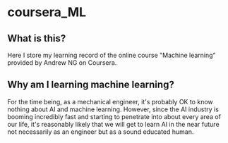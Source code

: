 # coursera_ML

## What is this?

Here I store my learning record of the online course "Machine learning" provided by Andrew NG on 
Coursera.

## Why am I learning machine learning?

For the time being, as a mechanical engineer, it's probably OK to know nothing about AI and machine 
learning. However, since the AI industry is booming incredibly fast and starting to penetrate into 
about every area of our life, it's reasonably likely that we will get to learn AI in the near future 
not necessarily as an engineer but as a sound educated human.
